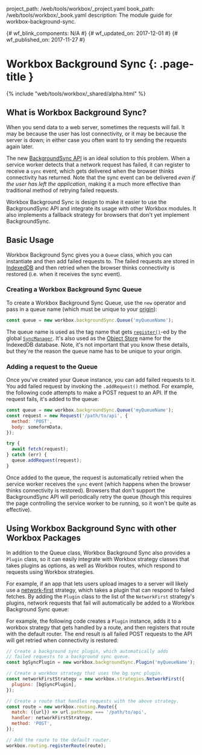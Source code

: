 project_path: /web/tools/workbox/_project.yaml
book_path: /web/tools/workbox/_book.yaml
description: The module guide for workbox-background-sync.

{# wf_blink_components: N/A #}
{# wf_updated_on: 2017-12-01 #}
{# wf_published_on: 2017-11-27 #}

# Workbox Background Sync {: .page-title }

{% include "web/tools/workbox/_shared/alpha.html" %}

## What is Workbox Background Sync?

When you send data to a web server, sometimes the requests will fail. It
may be because the user has lost connectivity, or it may be because the
server is down; in either case you often want to try sending the requests
again later.

The new [BackgroundSync API](https://wicg.github.io/BackgroundSync/spec/)
is an ideal solution to this problem. When a service worker detects that a
network request has failed, it can register to receive a `sync` event,
which gets delivered when the browser thinks connectivity has returned.
Note that the sync event can be delivered *even if the user has left the
application*, making it a much more effective than traditional method of
retrying failed requests.

Workbox Background Sync is design to make it easier to use the
BackgroundSync API and integrate its usage with other Workbox modules. It
also implements a fallback strategy for browsers that don't yet implement
BackgroundSync.

## Basic Usage

Workbox Background Sync gives you a `Queue` class, which you can
instantiate and then add failed requests to. The failed requests are stored
in
[IndexedDB](https://developer.mozilla.org/en-US/docs/Web/API/IndexedDB_API)
and then retried when the browser thinks connectivity is restored (i.e.
when it receives the sync event).

### Creating a Workbox Background Sync Queue

To create a Workbox Background Sync Queue, use the `new` operator and pass
in a queue name (which must be unique to your
[origin](https://developer.mozilla.org/en-US/docs/Web/Security/Same-origin_policy#Definition_of_an_origin)):

```js
const queue = new workbox.backgroundSync.Queue('myQueueName');
```

The queue name is used as the tag name that gets
[`register()`](https://wicg.github.io/BackgroundSync/spec/#dom-syncmanager-register)-ed
by the global
[`SyncManager`](https://wicg.github.io/BackgroundSync/spec/#sync-manager-interface). It's
also used as the
[Object Store](https://developer.mozilla.org/en-US/docs/Web/API/IDBObjectStore) name for
the IndexedDB database. Note, it's not important that you know these
details, but they're the reason the queue name has to be unique to your
origin.

### Adding a request to the Queue

Once you've created your Queue instance, you can add failed requests to it.
You add failed request by invoking the `.addRequest()` method. For example,
the following code attempts to make a POST request to an API. If the
request fails, it's added to the queue:

```js
const queue = new workbox.backgroundSync.Queue('myQueueName');
const request = new Request('/path/to/api', {
  method: 'POST',
  body: someformData,
});

try {
  await fetch(request);
} catch (err) {
  queue.addRequest(request);
}
```

Once added to the queue, the request is automatically retried when the
service worker receives the `sync` event (which happens when the browser
thinks connectivity is restored). Browsers that don't support the
BackgroundSync API will periodically retry the queue (though this requires
the page controlling the service worker to be running, so it won't be quite
as effective).

## Using Workbox Background Sync with other Workbox Packages

In addition to the Queue class, Workbox Background Sync also provides a
`Plugin` class, so it can easily integrate with Workbox strategy
classes that takes plugins as options,
as well as Workbox routes, which respond to requests using Workbox
strategies.

For example, if an app that lets users upload images to a server will
likely use a
[network-first](./workbox-strategies#network_first_network_falling_back_to_cache)
strategy, which takes a
plugin that can respond to failed fetches. By adding the `Plugin`
class to the list of the `NetworkFirst` strategy's plugins, network
requests that fail will automatically be added to a Workbox Background Sync
queue:

For example, the following code creates a `Plugin` instance, adds it to
a workbox strategy that gets handled by a route, and then registers that
route with the default router. The end result is all failed POST requests
to the API will get retried when connectivity is restored:

```js
// Create a background sync plugin, which automatically adds
// failed requests to a background sync queue.
const bgSyncPlugin = new workbox.backgroundSync.Plugin('myQueueName');

// Create a workbox strategy that uses the bg sync plugin.
const networkFirstStrategy = new workbox.strategies.NetworkFirst({
  plugins: [bgSyncPlugin],
});

// Create a route that handles requests with the above strategy.
const route = new workbox.routing.Route({
  match: ({url}) => url.pathname === '/path/to/api',
  handler: networkFirstStrategy,
  method: 'POST',
});

// Add the route to the default router.
workbox.routing.registerRoute(route);
```
